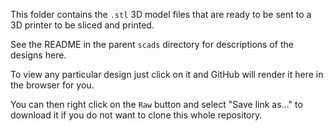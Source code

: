 This folder contains the `.stl` 3D model files that are ready to be sent to a 3D printer to be sliced and printed.

See the README in the parent `scads` directory for descriptions of the designs here.

To view any particular design just click on it and GitHub will render it here in the browser for you.

You can then right click on the `Raw` button and select "Save link as..." to download it if you do not want to clone this whole repository.
